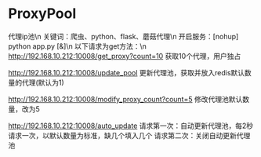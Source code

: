 # ProxyPool
代理ip池\n
关键词：爬虫、python、flask、蘑菇代理\n
开启服务：[nohup] python app.py [&]\n
以下请求为get方法：\n
http://192.168.10.212:10008/get_proxy?count=10
获取10个代理，用户独占

http://192.168.10.212:10008/update_pool
更新代理池，获取并放入redis默认数量的代理(默认为1)

http://192.168.10.212:10008/modify_proxy_count?count=5
修改代理池默认数量，改为5

http://192.168.10.212:10008/auto_update
请求第一次：自动更新代理池，每2秒请求一次，以默认数量为标准，缺几个填入几个
请求第二次：关闭自动更新代理池
